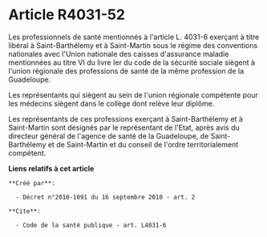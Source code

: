 # Article R4031-52

Les professionnels de santé mentionnés à l'article L. 4031-6 exerçant à titre libéral à Saint-Barthélemy et à Saint-Martin
sous le régime des conventions nationales avec l'Union nationale des caisses d'assurance maladie mentionnées au titre VI du
livre Ier du code de la sécurité sociale siègent à l'union régionale des professions de santé de la même profession de la
Guadeloupe. 

Les représentants qui siègent au sein de l'union régionale compétente pour les médecins siègent dans le collège dont relève
leur diplôme. 

Les représentants de ces professions exerçant à Saint-Barthélemy et à Saint-Martin sont désignés par le représentant de
l'Etat, après avis du directeur général de l'agence de santé de la Guadeloupe, de Saint-Barthélemy et de Saint-Martin et du
conseil de l'ordre territorialement compétent.

**Liens relatifs à cet article**

	**Créé par**:

	  - Décret n°2010-1091 du 16 septembre 2010 - art. 2

	**Cite**:

	  - Code de la santé publique - art. L4031-6
